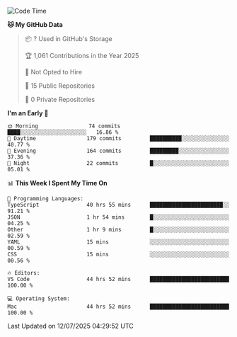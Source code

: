 <!--START_SECTION:waka-->
![Code Time](http://img.shields.io/badge/Code%20Time-7%2C353%20hrs%203%20mins-blue)

**🐱 My GitHub Data** 

> 📦 ? Used in GitHub's Storage 
 > 
> 🏆 1,061 Contributions in the Year 2025
 > 
> 🚫 Not Opted to Hire
 > 
> 📜 15 Public Repositories 
 > 
> 🔑 0 Private Repositories 
 > 
**I'm an Early 🐤** 

```text
🌞 Morning                74 commits          ████░░░░░░░░░░░░░░░░░░░░░   16.86 % 
🌆 Daytime                179 commits         ██████████░░░░░░░░░░░░░░░   40.77 % 
🌃 Evening                164 commits         █████████░░░░░░░░░░░░░░░░   37.36 % 
🌙 Night                  22 commits          █░░░░░░░░░░░░░░░░░░░░░░░░   05.01 % 
```


📊 **This Week I Spent My Time On** 

```text
💬 Programming Languages: 
TypeScript               40 hrs 55 mins      ███████████████████████░░   91.21 % 
JSON                     1 hr 54 mins        █░░░░░░░░░░░░░░░░░░░░░░░░   04.25 % 
Other                    1 hr 9 mins         █░░░░░░░░░░░░░░░░░░░░░░░░   02.59 % 
YAML                     15 mins             ░░░░░░░░░░░░░░░░░░░░░░░░░   00.59 % 
CSS                      15 mins             ░░░░░░░░░░░░░░░░░░░░░░░░░   00.56 % 

🔥 Editors: 
VS Code                  44 hrs 52 mins      █████████████████████████   100.00 % 

💻 Operating System: 
Mac                      44 hrs 52 mins      █████████████████████████   100.00 % 
```


 Last Updated on 12/07/2025 04:29:52 UTC
<!--END_SECTION:waka-->


